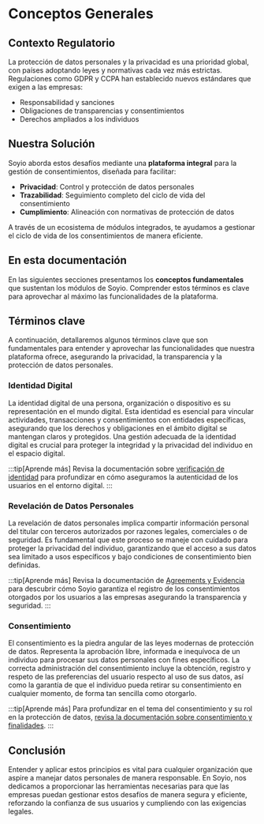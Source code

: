 # Conceptos Generales

## Contexto Regulatorio

La protección de datos personales y la privacidad es una prioridad global, con países adoptando leyes y normativas cada vez más estrictas. Regulaciones como GDPR y CCPA han establecido nuevos estándares que exigen a las empresas:
- Responsabilidad y sanciones
- Obligaciones de transparencias y consentimientos
- Derechos ampliados a los individuos

## Nuestra Solución

Soyio aborda estos desafíos mediante una **plataforma integral** para la gestión de consentimientos, diseñada para facilitar:
- **Privacidad**: Control y protección de datos personales
- **Trazabilidad**: Seguimiento completo del ciclo de vida del consentimiento
- **Cumplimiento**: Alineación con normativas de protección de datos

A través de un ecosistema de módulos integrados, te ayudamos a gestionar el ciclo de vida de los consentimientos de manera eficiente.

## En esta documentación

En las siguientes secciones presentamos los **conceptos fundamentales** que sustentan los módulos de Soyio. Comprender estos términos es clave para aprovechar al máximo las funcionalidades de la plataforma.

## Términos clave

A continuación, detallaremos algunos términos clave que son fundamentales para entender y aprovechar las funcionalidades que nuestra plataforma ofrece, asegurando la privacidad, la transparencia y la protección de datos personales.

### Identidad Digital
La identidad digital de una persona, organización o dispositivo es su representación en el mundo digital. Esta identidad es esencial para vincular actividades, transacciones y consentimientos con entidades específicas, asegurando que los derechos y obligaciones en el ámbito digital se mantengan claros y protegidos. Una gestión adecuada de la identidad digital es crucial para proteger la integridad y la privacidad del individuo en el espacio digital.

:::tip[Aprende más]
Revisa la documentación sobre [verificación de identidad](./verification.md) para profundizar en cómo aseguramos la autenticidad de los usuarios en el entorno digital.
:::

### Revelación de Datos Personales
La revelación de datos personales implica compartir información personal del titular con terceros autorizados por razones legales, comerciales o de seguridad. Es fundamental que este proceso se maneje con cuidado para proteger la privacidad del individuo, garantizando que el acceso a sus datos sea limitado a usos específicos y bajo condiciones de consentimiento bien definidas.

:::tip[Aprende más]
Revisa la documentación de [Agreements y Evidencia](agreement.md) para descubrir cómo Soyio garantiza el registro de los consentimientos otorgados por los usuarios a las empresas asegurando la transparencia y seguridad.
:::

### Consentimiento
El consentimiento es la piedra angular de las leyes modernas de protección de datos. Representa la aprobación libre, informada e inequívoca de un individuo para procesar sus datos personales con fines específicos. La correcta administración del consentimiento incluye la obtención, registro y respeto de las preferencias del usuario respecto al uso de sus datos, así como la garantía de que el individuo pueda retirar su consentimiento en cualquier momento, de forma tan sencilla como otorgarlo.

:::tip[Aprende más]
Para profundizar en el tema del consentimiento y su rol en la protección de datos, [revisa la documentación sobre consentimiento y finalidades](./consent.md).
:::

## Conclusión
Entender y aplicar estos principios es vital para cualquier organización que aspire a manejar datos personales de manera responsable. En Soyio, nos dedicamos a proporcionar las herramientas necesarias para que las empresas puedan gestionar estos desafíos de manera segura y eficiente, reforzando la confianza de sus usuarios y cumpliendo con las exigencias legales.
